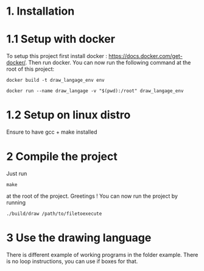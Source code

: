 # 1. Installation
# 1.1 Setup with docker
To setup this project first install docker : https://docs.docker.com/get-docker/. Then run docker.
You can now run the following command at the root of this project:

`docker build -t draw_langage_env env`

`docker run --name draw_langage -v "$(pwd):/root" draw_langage_env`

# 1.2 Setup on linux distro
Ensure to have gcc + make installed

# 2 Compile the project
Just run

`make` 

at the root of the project. Greetings ! You can now run the project by running 

`./build/draw /path/to/filetoexecute`

# 3 Use the drawing language

There is different example of working programs in the folder example. There is no loop instructions, you can use if boxes for that.